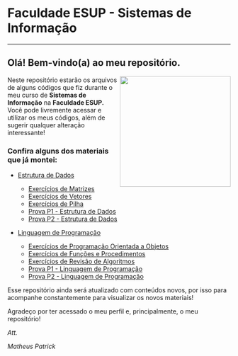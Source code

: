 # Faculdade ESUP - Sistemas de Informação
---
## Olá! Bem-vindo(a) ao meu repositório.
<img align="right" src="https://octodex.github.com/images/Professortocat_v2.png" width="250">

Neste repositório estarão os arquivos de alguns códigos que fiz durante o meu curso de **Sistemas de Informação** na **Faculdade ESUP.**
Você pode livremente acessar e utilizar os meus códigos, além de sugerir qualquer alteração interessante!

### Confira alguns dos materiais que já montei:
* [Estrutura de Dados](https://github.com/mpatrickaires/faculdade-esup/tree/main/EstruturaDeDados)
   * [Exercícios de Matrizes](https://github.com/mpatrickaires/faculdade-esup/tree/main/EstruturaDeDados/exerciciosdematrizes)
   * [Exercícios de Vetores](https://github.com/mpatrickaires/faculdade-esup/tree/main/EstruturaDeDados/exerciciosvetores)
   * [Exercícios de Pilha](https://github.com/mpatrickaires/faculdade-esup/tree/main/EstruturaDeDados/stack)
   * [Prova P1 - Estrutura de Dados](https://github.com/mpatrickaires/faculdade-esup/tree/main/EstruturaDeDados/Prova%20P1)
   * [Prova P2 - Estrutura de Dados](https://github.com/mpatrickaires/faculdade-esup/tree/main/EstruturaDeDados/Prova%20P2)
   
* [Linguagem de Programação](https://github.com/mpatrickaires/faculdade-esup/tree/main/LinguagemDePrograma%C3%A7%C3%A3o)
   * [Exercícios de Programação Orientada a Objetos](https://github.com/mpatrickaires/faculdade-esup/tree/main/LinguagemDePrograma%C3%A7%C3%A3o/Exerc%C3%ADcios%20POO)
   * [Exercícios de Funções e Procedimentos](https://github.com/mpatrickaires/faculdade-esup/tree/main/LinguagemDePrograma%C3%A7%C3%A3o/Exerc%C3%ADcios%20de%20Fun%C3%A7%C3%B5es%20e%20Procedimentos)
   * [Exercícios de Revisão de Algoritmos](https://github.com/mpatrickaires/faculdade-esup/tree/main/LinguagemDePrograma%C3%A7%C3%A3o/Lista%20de%20Exerc%C3%ADcios%2001)
   * [Prova P1 - Linguagem de Programação](https://github.com/mpatrickaires/faculdade-esup/tree/main/LinguagemDePrograma%C3%A7%C3%A3o/Prova%20P1)
   * [Prova P2 - Linguagem de Programação](https://github.com/mpatrickaires/faculdade-esup/tree/main/LinguagemDePrograma%C3%A7%C3%A3o/Prova%20P2)
   
Esse repositório ainda será atualizado com conteúdos novos, por isso para acompanhe constantemente para visualizar os novos materiais!

Agradeço por ter acessado o meu perfil e, principalmente, o meu repositório!


*Att.*


*Matheus Patrick*
